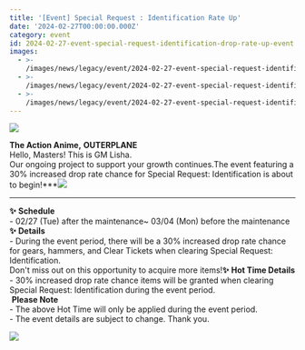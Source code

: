 ```yaml
---
title: '[Event] Special Request : Identification Rate Up'
date: '2024-02-27T00:00:00.000Z'
category: event
id: 2024-02-27-event-special-request-identification-drop-rate-up-event
images:
  - >-
    /images/news/legacy/event/2024-02-27-event-special-request-identification-drop-rate-up-event/65d96753ecf3452ea032968ef4d09a04.webp
  - >-
    /images/news/legacy/event/2024-02-27-event-special-request-identification-drop-rate-up-event/654abe5f6f444187a41d85ef13652387_002.webp
  - >-
    /images/news/legacy/event/2024-02-27-event-special-request-identification-drop-rate-up-event/fde206fbf68a470984b9dcc91d81fba4.webp
---
```


![](/images/news/legacy/event/2024-02-27-event-special-request-identification-drop-rate-up-event/65d96753ecf3452ea032968ef4d09a04.webp)  

**The Action Anime,** **OUTERPLANE**  
Hello, Masters! This is GM Lisha.  
Our ongoing project to support your growth continues.The event featuring a 30% increased drop rate chance for Special Request: Identification is about to begin!***![](/images/news/legacy/event/2024-02-27-event-special-request-identification-drop-rate-up-event/654abe5f6f444187a41d85ef13652387_002.webp)  
***  
**✨** **Schedule**  
\- 02/27 (Tue) after the maintenance~ 03/04 (Mon) before the maintenance  
**✨** **Details**  
\- During the event period, there will be a 30% increased drop rate chance for gears, hammers, and Clear Tickets when clearing Special Request: Identification.  
Don't miss out on this opportunity to acquire more items!**✨** **Hot Time Details**  
\- 30% increased drop rate chance items will be granted when clearing Special Request: Identification during the event period.  
 **Please Note**  
\- The above Hot Time will only be applied during the event period.  
\- The event details are subject to change. Thank you.

![](/images/news/legacy/event/2024-02-27-event-special-request-identification-drop-rate-up-event/fde206fbf68a470984b9dcc91d81fba4.webp)
